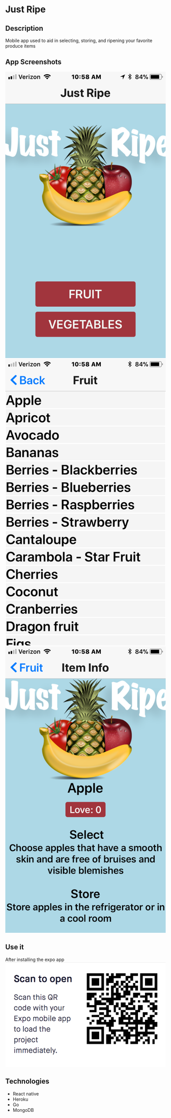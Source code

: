 # Just Ripe

## Description
Mobile app used to aid in selecting, storing, and ripening your favorite produce items

## App Screenshots
![JustRipe](https://github.com/mclausen792/Just-Ripe/blob/master/justRipe/images/JustRipe-Home.PNG)
![JustRipe](https://github.com/mclausen792/Just-Ripe/blob/master/justRipe/images/JustRipe-items.PNG)
![JustRipe](https://github.com/mclausen792/Just-Ripe/blob/master/justRipe/images/JustRipe-Details.PNG)

## Use it
After installing the expo app
![JustRipe](https://github.com/mclausen792/Just-Ripe/blob/master/justRipe/images/JustRipe-QR.png)

## Technologies
- React native
- Heroku
- Go
- MongoDB
